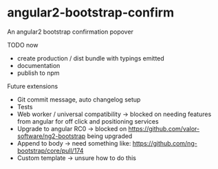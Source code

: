 # angular2-bootstrap-confirm
An angular2 bootstrap confirmation popover

TODO now
* create production / dist bundle with typings emitted
* documentation
* publish to npm

Future extensions
* Git commit message, auto changelog setup
* Tests
* Web worker / universal compatibility -> blocked on needing features from angular for off click and positioning services
* Upgrade to angular RC0 -> blocked on https://github.com/valor-software/ng2-bootstrap being upgraded
* Append to body -> need something like: https://github.com/ng-bootstrap/core/pull/174
* Custom template -> unsure how to do this